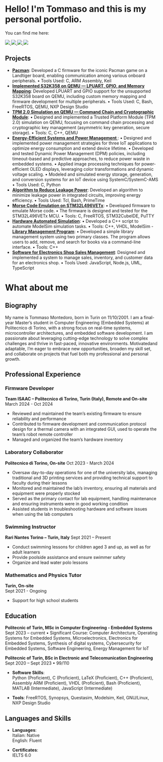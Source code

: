 # Hello! I'm Tommaso and this is my personal portfolio.

You can find me here:

<p align="left">
  <a href="https://github.com/tommymonte">
    <img src="https://img.shields.io/badge/-GitHub-181717?&style=for-the-badge&logo=github&logoColor=white" />
  </a>
  <a href="https://www.linkedin.com/in/tommasomontedoro">
    <img src="https://img.shields.io/badge/-LinkedIn-0072b1?&style=for-the-badge&logo=linkedin&logoColor=white" />
  </a>
  <a href="mailto:tommaso.montedoro@gmail.com">
    <img src="https://img.shields.io/badge/-Email-D14836?&style=for-the-badge&logo=gmail&logoColor=white" />
  </a>
  <a href="assets/CV_Tommaso_Montedoro.pdf" target="_blank">
    <img src="https://img.shields.io/badge/-CV-0A66C2?style=for-the-badge&logo=read-the-docs&logoColor=white" />
  </a>
</p>

## Projects
- **[Pacman](https://github.com/tommymonte/PACMAN_VideoGame_Landtiger)**: Developed a C firmware for the iconic Pacman game on a Landtiger board, enabling communication among various onboard peripherals.
• Tools Used: C, ARM Assembly, Keil
- **[Implemented S32K358 on QEMU — LPUART, GPIO, and Memory Mapping](ongoing)**: Developed LPUART and GPIO support for the unsupported S32K358 board on QEMU, including custom memory
mapping and firmware development for multiple peripherals.
• Tools Used: C, Bash, FreeRTOS, QEMU, NXP Design Studio
- **[TPM 2.0 Simulation on QEMU — Command Chain and Cryptographic Module](ongoing)**:
• Designed and implemented a Trusted Platform Module (TPM 2.0) simulation on QEMU, focusing on command
chain processing and cryptographic key management (asymmetric key generation, secure storage).
• Tools: C, C++, QEMU
- **[Energy-Efficient Systems and Power Management ](https://github.com/tommymonte/em_iot_application)**: 
• Designed and implemented power management strategies for three IoT applications to optimize energy
consumption and extend device lifetime.
• Developed and tested Dynamic Power Management (DPM) policies, including timeout-based and predictive
approaches, to reduce power waste in embedded systems.
• Applied image processing techniques for power-efficient OLED displays, leveraging color transformations and
dynamic voltage scaling.
• Modeled and simulated energy storage, generation, and conversion systems for an IoT device using
SystemC/SystemC-AMS
• Tools Used: C, Python
- **[Algorithm to Reduce Leakage Power](https://github.com/tommymonte/LeakagePowerOpt-TCLScript)**: Developed an algorithm to minimize leakage power in integrated circuits, improving energy efficiency.
• Tools Used: Tcl, Bash, PrimeTime
- **[Morse Code Emulation on STM32L496VETx](https://github.com/tommymonte/morseCode_STM32L496VETx)**:
• Developed firmware to emulate Morse code.
• The firmware is designed and tested for the STM32L496VETx MCU.
• Tools: C, FreeRTOS, STM32CubeIDE, PuTTY
- **[Hardware Automated Simulation](https://github.com/tommymonte/hardware-sim-automation)**:
• Developed a C++ script to automate ModelSim simulation tasks.
• Tools: C++, VHDL, ModelSim
-**[Library Management Program](https://github.com/tommymonte/library_management_program)**:
• Developed a simple library management system using two primary classes. The program allows users to add,
remove, and search for books via a command-line interface.
• Tools: C++
- **[Software for Electronics Shop Sales Management](https://github.com/tommymonte/ezelectronics)**: Designed and implemented a system to manage sales, inventory, and customer data for an electronics shop.
• Tools Used: JavaScript, Node.js, UML, TypeScript



# What about me
## Biography
My name is Tommaso Montedoro, born in Turin on 11/10/2001. I am a final-year Master’s student in Computer Engineering (Embedded Systems) at Politecnico di Torino, with a strong focus on real-time systems, microcontroller architectures, and embedded software development. 
I am passionate about leveraging cutting-edge technology to solve complex challenges and thrive in fast-paced, innovative environments. Motivatedand adaptable, I’m eager to embrace new opportunities, broaden my skill set, and collaborate on projects that fuel both my professional and personal growth.

## Professional Experience
### Firmware Developer
**Team ISAAC – Politecnico di Torino, Turin (Italy), Remote and On-site**
March 2024 - Oct 2024
- Reviewed and maintained the team’s existing firmware to ensure reliability and performance
- Contributed to firmware development and communication protocol design for a thermal camera with an
integrated GUI, used to operate the team’s robot remote controller
- Managed and organized the team’s hardware inventory

### Laboratory Collaborator
**Politecnico di Torino, On-site**
Oct 2023 - March 2024
- Oversaw day-to-day operations for one of the university labs, managing traditional and 3D printing services and
providing technical support to faculty during their lessons
- Monitored and maintained the lab’s inventory, ensuring all materials and equipment were properly stocked
- Served as the primary contact for lab equipment, handling maintenance and ensuring instruments were in good
working condition
- Assisted students in troubleshooting hardware and software issues when using the lab computers

### Swimming Instructor
**Rari Nantes Torino – Turin, Italy**
Sept 2021 – Present
- Conduct swimming lessons for children aged 3 and up, as well as for adult learners
- Provide poolside assistance and ensure swimmer safety
- Organize and lead water polo lessons

### Mathematics and Physics Tutor
**Turin, On-site**  
Sept 2021 - Ongoing  
- Support for high school students

## Education
**Politecnic of Turin, MSc in Computer Engineering - Embedded Systems**
  Sept 2023 – current
  • Significant Course: Computer Architecture, Operating Systems for Embedded Systems, Microelectronics,
    Electronics for Embedded Systems, Synthesis of digital systems, Cybersecurity for Embedded Systems, Software Engineering, Energy Management for IoT

**Politecnic of Turin, BSc in Electronic and Telecomunication Engineering** 
  Sept 2020 – Sept 2023
  • 99/110

- **Software Skills**:  
  Python (Proficient), C (Proficient), LaTeX (Proficient), C++ (Proficient), Assembly ARM (Proficient), VHDL (Proficient), Bash (Proficient),  MATLAB (Intermediate), JavaScript (Intermediate)

- **Tools**:
  FreeRTOS, Synopsys, Questasim, Modelsim, Keil, GNU/Linux, NXP Design Studio
  
## Languages and Skills
- **Languages**:  
  Italian: Native  
  English: Fluent 

- **Certificates**:  
  IELTS 6.0

